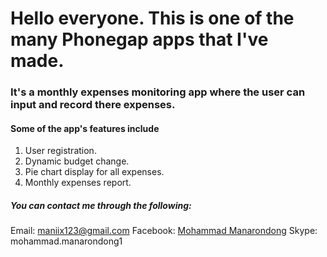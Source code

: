 # Hello everyone. This is one of the many Phonegap apps that I've made. 

### It's a monthly expenses monitoring app where the user can input and record there expenses.

#### Some of the app's features include
1. User registration.
2. Dynamic budget change.
3. Pie chart display for all expenses.
4. Monthly expenses report.


##### You can contact me through the following:
  Email: maniix123@gmail.com
  Facebook: [Mohammad Manarondong](www.facebook.com/mohammad.manarondong)
  Skype: mohammad.manarondong1
 

